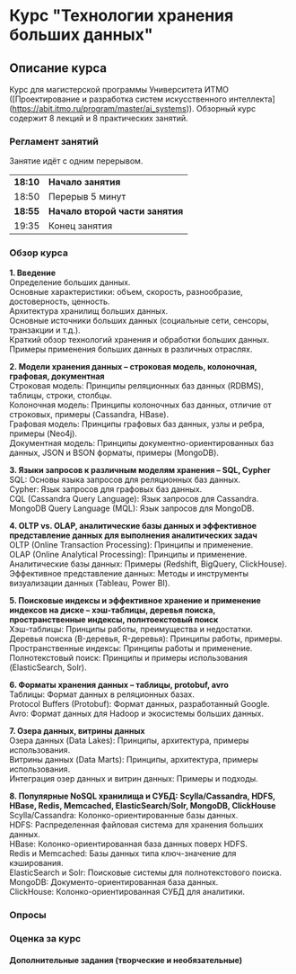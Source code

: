 # Курс "Технологии хранения больших данных"
            
## Описание курса
Курс для магистерской программы Университета ИТМО ([Проектирование и разработка систем искусственного интеллекта]  (https://abit.itmo.ru/program/master/ai_systems)).
Обзорный курс содержит 8 лекций и 8 практических занятий.      


### Регламент занятий
Занятие идёт с одним перерывом.    
  
|||
|---|---|
|**18:10**|**Начало занятия**|      
|18:50|Перерыв 5 минут| 
|**18:55**|**Начало второй части занятия**|      
|19:35|Конец занятия|       
           

### Обзор курса


**1. Введение**      
Определение больших данных.     
Основные характеристики: объем, скорость, разнообразие, достоверность, ценность.     
Архитектура хранилищ больших данных.      
Основные источники больших данных (социальные сети, сенсоры, транзакции и т.д.).    
Краткий обзор технологий хранения и обработки больших данных.    
Примеры применения больших данных в различных отраслях.    
       
**2. Модели хранения данных – строковая модель, колоночная, графовая, документная**     
Строковая модель: Принципы реляционных баз данных (RDBMS), таблицы, строки, столбцы.    
Колоночная модель: Принципы колоночных баз данных, отличие от строковых, примеры (Cassandra, HBase).    
Графовая модель: Принципы графовых баз данных, узлы и ребра, примеры (Neo4j).    
Документная модель: Принципы документно-ориентированных баз данных, JSON и BSON форматы, примеры (MongoDB).    

**3. Языки запросов к различным моделям хранения – SQL, Cypher**      
SQL: Основы языка запросов для реляционных баз данных.    
Cypher: Язык запросов для графовых баз данных.    
CQL (Cassandra Query Language): Язык запросов для Cassandra.    
MongoDB Query Language (MQL): Язык запросов для MongoDB.       

**4. OLTP vs. OLAP, аналитические базы данных и эффективное представление данных для выполнения аналитических задач**    
OLTP (Online Transaction Processing): Принципы и применение.    
OLAP (Online Analytical Processing): Принципы и применение.    
Аналитические базы данных: Примеры (Redshift, BigQuery, ClickHouse).    
Эффективное представление данных: Методы и инструменты визуализации данных (Tableau, Power BI).      
   
**5. Поисковые индексы и эффективное хранение и применение индексов на диске – хэш-таблицы, деревья поиска, пространственные индексы, полнтоекстовый поиск**             
Хэш-таблицы: Принципы работы, преимущества и недостатки.    
Деревья поиска (B-деревья, R-деревья): Принципы работы, примеры.    
Пространственные индексы: Принципы работы и применение.    
Полнотекстовый поиск: Принципы и примеры использования (ElasticSearch, Solr).        

**6. Форматы хранения данных – таблицы, protobuf, avro**     
Таблицы: Формат данных в реляционных базах.    
Protocol Buffers (Protobuf): Формат данных, разработанный Google.    
Avro: Формат данных для Hadoop и экосистемы больших данных.    

**7. Озера данных, витрины данных**           
Озера данных (Data Lakes): Принципы, архитектура, примеры использования.    
Витрины данных (Data Marts): Принципы, архитектура, примеры использования.    
Интеграция озер данных и витрин данных: Примеры и подходы.         

**8. Популярные NoSQL хранилища и СУБД: Scylla/Cassandra, HDFS, HBase, Redis, Memcached, ElasticSearch/Solr, MongoDB, ClickHouse**     
Scylla/Cassandra: Колонко-ориентированные базы данных.    
HDFS: Распределенная файловая система для хранения больших данных.    
HBase: Колонко-ориентированная база данных поверх HDFS.     
Redis и Memcached: Базы данных типа ключ-значение для кэширования.     
ElasticSearch и Solr: Поисковые системы для полнотекстового поиска.     
MongoDB: Документо-ориентированная база данных.     
ClickHouse: Колонко-ориентированная СУБД для аналитики.       

### Опросы 



### Оценка за курc       
     


#### Дополнительные задания (творческие и необязательные)
